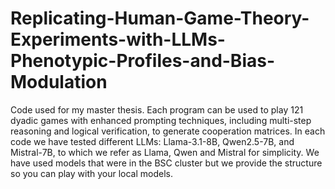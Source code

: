 # Replicating-Human-Game-Theory-Experiments-with-LLMs-Phenotypic-Profiles-and-Bias-Modulation
Code used for my master thesis.
Each program can be used to play 121 dyadic games with enhanced prompting techniques, including multi-step reasoning and logical verification, to generate cooperation matrices. 
In each code we have tested different LLMs: Llama-3.1-8B, Qwen2.5-7B, and Mistral-7B, to which we refer as Llama, Qwen and Mistral for simplicity.
We have used models that were in the BSC cluster but we provide the structure so you can play with your local models.
